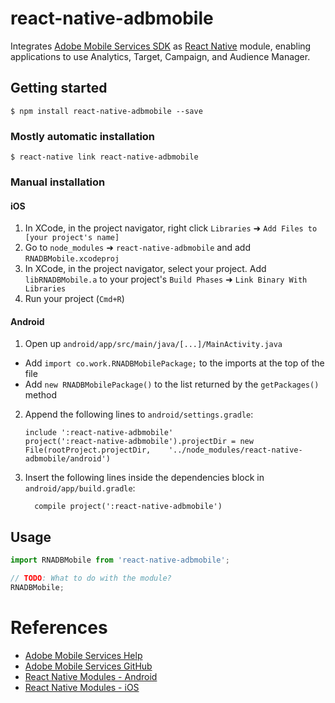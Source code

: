 # react-native-adbmobile

Integrates
[Adobe Mobile Services SDK](https://github.com/Adobe-Marketing-Cloud/mobile-services)
as [React Native](https://facebook.github.io/react-native/) module,
enabling applications to use Analytics, Target, Campaign, and Audience
Manager.

## Getting started

`$ npm install react-native-adbmobile --save`

### Mostly automatic installation

`$ react-native link react-native-adbmobile`

### Manual installation

#### iOS

1. In XCode, in the project navigator, right click `Libraries` ➜ `Add Files to [your project's name]`
2. Go to `node_modules` ➜ `react-native-adbmobile` and add `RNADBMobile.xcodeproj`
3. In XCode, in the project navigator, select your project. Add `libRNADBMobile.a` to your project's `Build Phases` ➜ `Link Binary With Libraries`
4. Run your project (`Cmd+R`)


#### Android

1. Open up `android/app/src/main/java/[...]/MainActivity.java`
  - Add `import co.work.RNADBMobilePackage;` to the imports at the top of the file
  - Add `new RNADBMobilePackage()` to the list returned by the `getPackages()` method
2. Append the following lines to `android/settings.gradle`:
  	```
  	include ':react-native-adbmobile'
  	project(':react-native-adbmobile').projectDir = new File(rootProject.projectDir, 	'../node_modules/react-native-adbmobile/android')
  	```
3. Insert the following lines inside the dependencies block in `android/app/build.gradle`:
  	```
      compile project(':react-native-adbmobile')
  	```


## Usage
```javascript
import RNADBMobile from 'react-native-adbmobile';

// TODO: What to do with the module?
RNADBMobile;
```

# References
 - [Adobe Mobile Services Help](https://marketing.adobe.com/resources/help/en_US/mobile/)
 - [Adobe Mobile Services GitHub](https://github.com/Adobe-Marketing-Cloud/mobile-services)
 - [React Native Modules - Android](https://facebook.github.io/react-native/docs/native-modules-android.html)
 - [React Native Modules - iOS](https://facebook.github.io/react-native/docs/native-modules-ios.html)
